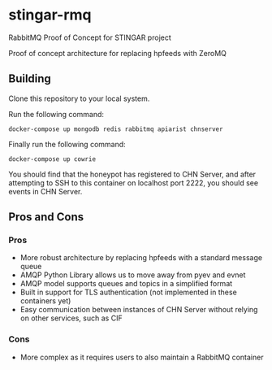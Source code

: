 # stingar-rmq
RabbitMQ Proof of Concept for STINGAR project

Proof of concept architecture for replacing hpfeeds with ZeroMQ

## Building

Clone this repository to your local system.

Run the following command:

```
docker-compose up mongodb redis rabbitmq apiarist chnserver
```

Finally run the following command:

```
docker-compose up cowrie
```

You should find that the honeypot has registered to CHN Server, and after attempting to SSH to this container on localhost port 2222, you should see events in CHN Server.


## Pros and Cons

### Pros

* More robust architecture by replacing hpfeeds with a standard message queue
* AMQP Python Library allows us to move away from pyev and evnet
* AMQP model supports queues and topics in a simplified format
* Built in support for TLS authentication (not implemented in these containers yet)
* Easy communication between instances of CHN Server without relying on other services, such as CIF


### Cons

* More complex as it requires users to also maintain a RabbitMQ container
